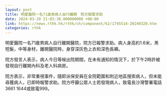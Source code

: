```yaml
---
layout: post
title: 明愛醫院一名71歲男病人自行離開　院方報警求助
date: 2024-03-20 21:03:38.000000000 +08:00
link: https://news.rthk.hk/rthk/ch/component/k2/1745514-20240320.htm
categories: rthk
---
```


明愛醫院一名71歲男病人自行離開醫院，院方已報警求助。病人身高約1.6米，黑短髮，中等身材，離開醫院時，身穿深灰色上衣和深色長褲。

院方發言人表示，病人今日等候出院期間，在未有通知的情況下，於下午2時許被發現自行離開內科及老人科病房。

院方表示，非常重視事件，隨即派保安員在全院範圍和附近地區搜索病人，但未能尋獲病人，已即時報警求助。院方呼籲公眾人士若發現病人，致電長沙灣警署電話3661 1644或致電999。
